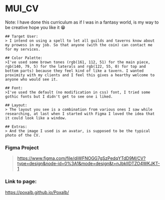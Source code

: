# MUI_CV
Note: I have done this curriculum as if I was in a fantasy world, is my way to be creative hope you like it 😁


    ## Target User: 
    > I intend on using a spell to let all guilds and taverns know about my prowess in my job. So that anyone (with the coin) can contact me for my services.

    ## Color Palette: 
    >I've used some brown tones (rgb(161, 112, 51) for the main piece, rgb(140, 79, 5) for the laterals and rgb(122, 55, 0) for top and bottom parts) because they feel kind of like a tavern. I wanted proximity with my clients and I feel this gives a hearthy welcome to anyone who would see it.
    
    ## Font:
    >I've used the default (no modification in css) font, I tried some gothic fonts but I didn't get to see one i liked.
    
    ## Layout:
    > The layout you see is a combination from various ones I saw while researching, at last when I started with Figma I loved the idea that it could look like a window.
    
    ## Extras:
    > And the image I used is an avatar, is supposed to be the typical photo of the CV.

### Figma Project
> https://www.figma.com/file/diWFNOGG7gSzPedqYTdD9M/CV?type=design&node-id=0%3A1&mode=design&t=nJbkIIDTZO4WKJKT-1


### Link to page:
https://poxalb.github.io/Poxalb/
